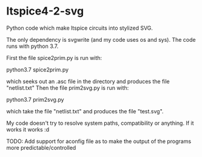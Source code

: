 # ltspice4-2-svg
Python code which make ltspice circuits into stylized SVG.

The only dependency is svgwrite (and my code uses os and sys).
The code runs with python 3.7.

First the file spice2prim.py is run with:

python3.7 spice2prim.py

which seeks out an .asc file in the directory and produces the file "netlist.txt"
Then the file prim2svg.py is run with:

python3.7 prim2svg.py

which take the file "netlist.txt" and produces the file "test.svg".

My code doesn't try to resolve system paths, compatibility or anything. If it works it works :d


TODO:
Add support for aconfig file as to make the output of the programs more predictable/controlled
